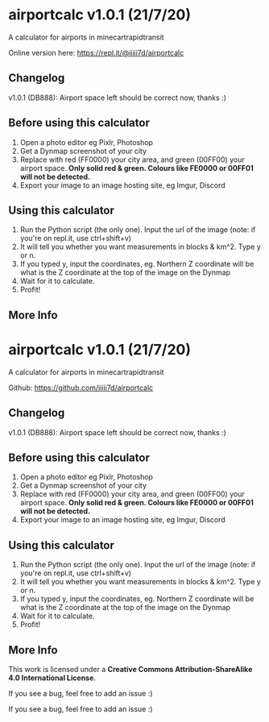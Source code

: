 # airportcalc v1.0.1 (21/7/20)
A calculator for airports in minecartrapidtransit

Online version here: https://repl.it/@iiiii7d/airportcalc

## Changelog
v1.0.1 (DB888): Airport space left should be correct now, thanks :)

## Before using this calculator
1. Open a photo editor eg Pixlr, Photoshop
2. Get a Dynmap screenshot of your city
3. Replace with red (FF0000) your city area, and green (00FF00) your airport space. **Only solid red & green. Colours like FE0000 or 00FF01 will not be detected.**
4. Export your image to an image hosting site, eg Imgur, Discord

## Using this calculator
1. Run the Python script (the only one). Input the url of the image (note: if you're on repl.it, use ctrl+shift+v)
2. It will tell you whether you want measurements in blocks & km^2. Type y or n.
3. If you typed y, input the coordinates, eg. Northern Z coordinate will be what is the Z coordinate at the top of the image on the Dynmap
4. Wait for it to calculate.
5. Profit!

## More Info
# airportcalc v1.0.1 (21/7/20)
A calculator for airports in minecartrapidtransit

Github: https://github.com/iiiii7d/airportcalc

## Changelog
v1.0.1 (DB888): Airport space left should be correct now, thanks :)

## Before using this calculator
1. Open a photo editor eg Pixlr, Photoshop
2. Get a Dynmap screenshot of your city
3. Replace with red (FF0000) your city area, and green (00FF00) your airport space. **Only solid red & green. Colours like FE0000 or 00FF01 will not be detected.**
4. Export your image to an image hosting site, eg Imgur, Discord

## Using this calculator
1. Run the Python script (the only one). Input the url of the image (note: if you're on repl.it, use ctrl+shift+v)
2. It will tell you whether you want measurements in blocks & km^2. Type y or n.
3. If you typed y, input the coordinates, eg. Northern Z coordinate will be what is the Z coordinate at the top of the image on the Dynmap
4. Wait for it to calculate.
5. Profit!

## More Info
This work is licensed under a **Creative Commons Attribution-ShareAlike 4.0 International License**.

If you see a bug, feel free to add an issue :)


If you see a bug, feel free to add an issue :)
